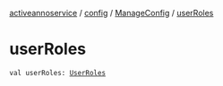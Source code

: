 [activeannoservice](../../index.md) / [config](../index.md) / [ManageConfig](index.md) / [userRoles](./user-roles.md)

# userRoles

`val userRoles: `[`UserRoles`](../../config.userroles/-user-roles/index.md)